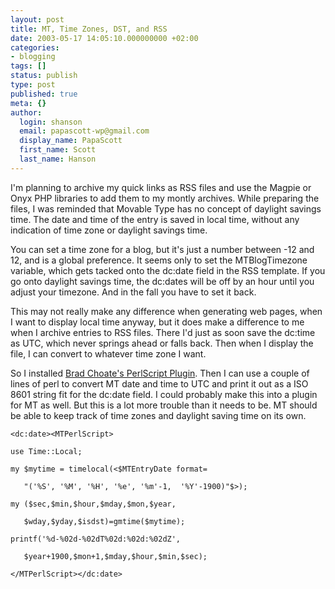 ```yaml
---
layout: post
title: MT, Time Zones, DST, and RSS
date: 2003-05-17 14:05:10.000000000 +02:00
categories:
- blogging
tags: []
status: publish
type: post
published: true
meta: {}
author:
  login: shanson
  email: papascott-wp@gmail.com
  display_name: PapaScott
  first_name: Scott
  last_name: Hanson
---
```

<p>I'm planning to archive my quick links as RSS files and use the Magpie or Onyx PHP libraries to add them to my montly archives. While preparing the files, I was reminded that Movable Type has no concept of daylight savings time. The date and time of the entry is saved in local time, without any indication of time zone or daylight savings time. </p>
<p>You can set a time zone for a blog, but it's just a number between -12 and 12, and is a global preference. It seems only to set the MTBlogTimezone variable, which gets tacked onto the dc:date field in the RSS template. If you go onto daylight savings time, the dc:dates will be off by an hour until you adjust your timezone. And in the fall you have to set it back.</p>
<p>This may not really make any difference when generating web pages, when I want to display local time anyway, but it does make a difference to me when I archive entries to RSS files. There I'd just as soon save the dc:time as UTC, which never springs ahead or falls back. Then when I display the file, I can convert to whatever time zone I want.</p>
<p>So I installed <a title="Brad Choate: PerlScript Plugin" href="http://www.bradchoate.com/past/mtperlscript.php">Brad Choate's PerlScript Plugin</a>. Then I can use a couple of lines of perl to convert MT date and time to UTC and print it out as a ISO 8601 string fit for the dc:date field. I could probably make this into a plugin for MT as well. But this is a lot more trouble than it needs to be. MT should be able to keep track of time zones and daylight saving time on its own. </p>
<p><code>&lt;dc:date>&lt;MTPerlScript><br />
use Time::Local;<br />
my $mytime = timelocal(<$MTEntryDate format=<br />
   "('%S', '%M', '%H', '%e', '%m'-1,  '%Y'-1900)"$>);<br />
my ($sec,$min,$hour,$mday,$mon,$year,<br />
   $wday,$yday,$isdst)=gmtime($mytime);<br />
printf('%d-%02d-%02dT%02d:%02d:%02dZ',<br />
   $year+1900,$mon+1,$mday,$hour,$min,$sec);<br />
&lt;/MTPerlScript>&lt;/dc:date></code></p>
